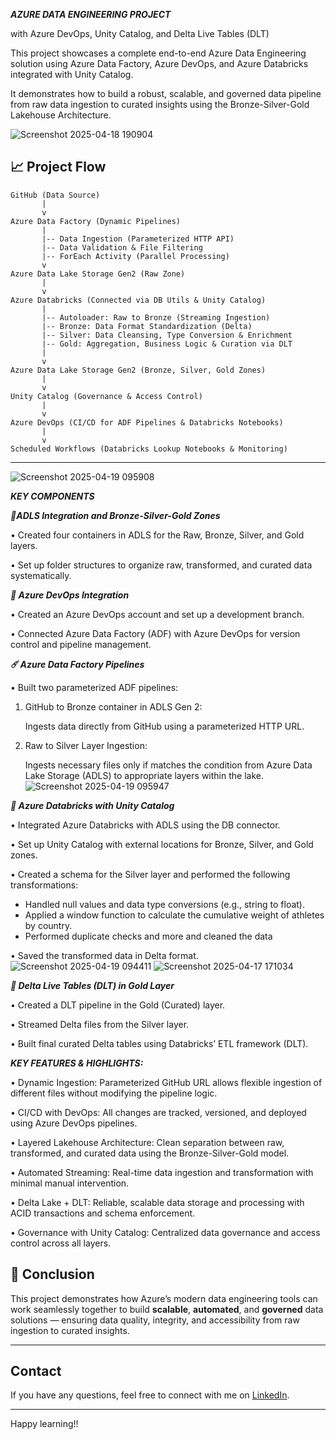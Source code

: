 ***AZURE DATA ENGINEERING PROJECT***

with Azure DevOps, Unity Catalog, and Delta Live Tables (DLT)

This project showcases a complete end-to-end Azure Data Engineering solution using Azure Data Factory, Azure DevOps, and Azure Databricks integrated with Unity Catalog. 

It demonstrates how to build a robust, scalable, and governed data pipeline from raw data ingestion to curated insights using the Bronze-Silver-Gold Lakehouse Architecture.

![Screenshot 2025-04-18 190904](https://github.com/user-attachments/assets/5fcbec3f-a29a-4731-8a06-86e241fb60dd)


## 📈 Project Flow

```
GitHub (Data Source)
       |
       v
Azure Data Factory (Dynamic Pipelines)
       |     
       |-- Data Ingestion (Parameterized HTTP API)
       |-- Data Validation & File Filtering
       |-- ForEach Activity (Parallel Processing)
       v
Azure Data Lake Storage Gen2 (Raw Zone)
       |
       v
Azure Databricks (Connected via DB Utils & Unity Catalog)
       |
       |-- Autoloader: Raw to Bronze (Streaming Ingestion)
       |-- Bronze: Data Format Standardization (Delta)
       |-- Silver: Data Cleansing, Type Conversion & Enrichment
       |-- Gold: Aggregation, Business Logic & Curation via DLT
       |
       v
Azure Data Lake Storage Gen2 (Bronze, Silver, Gold Zones)
       |
       v
Unity Catalog (Governance & Access Control)
       |
       v
Azure DevOps (CI/CD for ADF Pipelines & Databricks Notebooks)
       |
       v
Scheduled Workflows (Databricks Lookup Notebooks & Monitoring)
```

---
![Screenshot 2025-04-19 095908](https://github.com/user-attachments/assets/48daf2a9-5af2-47af-8a07-20c4811418c7)

***KEY COMPONENTS***

***🎺ADLS Integration and Bronze-Silver-Gold Zones***

• Created four containers in ADLS for the Raw, Bronze, Silver, and Gold layers.

• Set up folder structures to organize raw, transformed, and curated data systematically.
	
***🎲 Azure DevOps Integration***

• Created an Azure DevOps account and set up a development branch.

• Connected Azure Data Factory (ADF) with Azure DevOps for version control and pipeline management.
	
***☄️ Azure Data Factory Pipelines***

• Built two parameterized ADF pipelines:

  1) GitHub to Bronze container in ADLS Gen 2:

     Ingests data directly from GitHub using a parameterized HTTP URL.
  
  2) Raw to Silver Layer Ingestion: 

     Ingests necessary files only if matches the condition from Azure Data Lake Storage (ADLS) to appropriate layers within the lake.
     ![Screenshot 2025-04-19 095947](https://github.com/user-attachments/assets/f73e0788-7fb5-4e49-afec-c8d71153106d)


***🎷 Azure Databricks with Unity Catalog***
 
• Integrated Azure Databricks with ADLS using the DB connector.

• Set up Unity Catalog with external locations for Bronze, Silver, and Gold zones.

• Created a schema for the Silver layer and performed the following transformations:

  - Handled null values and data type conversions (e.g., string to float). 
  - Applied a window function to calculate the cumulative weight of athletes by country. 
  - Performed duplicate checks and more and cleaned the data

• Saved the transformed data in Delta format.
![Screenshot 2025-04-19 094411](https://github.com/user-attachments/assets/78198d7c-fa8c-49fa-bfa6-2b1a903c037b)
![Screenshot 2025-04-17 171034](https://github.com/user-attachments/assets/c75180b6-4579-40c3-89da-ba1bca59ce25)


***🥁 Delta Live Tables (DLT) in Gold Layer*** 
 
• Created a DLT pipeline in the Gold (Curated) layer.

• Streamed Delta files from the Silver layer.

• Built final curated Delta tables using Databricks’ ETL framework (DLT).

***KEY FEATURES & HIGHLIGHTS:***

• Dynamic Ingestion: Parameterized GitHub URL allows flexible ingestion of different files without modifying the pipeline logic.

• CI/CD with DevOps: All changes are tracked, versioned, and deployed using Azure DevOps pipelines.

• Layered Lakehouse Architecture: Clean separation between raw, transformed, and curated data using the Bronze-Silver-Gold model.

• Automated Streaming: Real-time data ingestion and transformation with minimal manual intervention.

• Delta Lake + DLT: Reliable, scalable data storage and processing with ACID transactions and schema enforcement.

• Governance with Unity Catalog: Centralized data governance and access control across all layers.

## 🎯 Conclusion

This project demonstrates how Azure’s modern data engineering tools can work seamlessly together to build **scalable**, **automated**, and **governed** data solutions — ensuring data quality, integrity, and accessibility from raw ingestion to curated insights.

---

## Contact

If you have any questions, feel free to connect with me on [LinkedIn](linkedin.com/in/soundarya-s-dataengineer).

---
Happy learning!!


